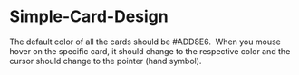 # Simple-Card-Design
The default color of all the cards should be #ADD8E6.  When you mouse hover on the specific card, it should change to the respective color and the cursor should change to the pointer (hand symbol).
